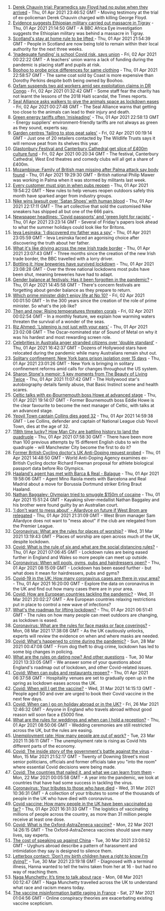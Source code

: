 1. [Derek Chauvin trial: Paramedics say Floyd had no pulse when they arrived](https://www.bbc.co.uk/news/world-us-canada-56606418) - Thu, 01 Apr 2021 23:46:52 GMT - Moving testimony at the trial of ex-policeman Derek Chauvin charged with killing George Floyd.
2. [Evidence suggests Ethiopian military carried out massacre in Tigray](https://www.bbc.co.uk/news/world-africa-56603022) - Thu, 01 Apr 2021 21:14:50 GMT - A BBC Africa Eye investigation suggests the Ethiopian military was behind a massacre in Tigray.
3. [Scotland's stay at home rule to be lifted ](https://www.bbc.co.uk/news/uk-scotland-56609154) - Thu, 01 Apr 2021 21:54:39 GMT - People in Scotland are now being told to remain within their local authority for the next three weeks.
4. ['Inadequate funding' is school Covid risk, says union](https://www.bbc.co.uk/news/education-56603616) - Fri, 02 Apr 2021 00:22:22 GMT - A teachers' union warns a lack of funding during the pandemic is placing staff and pupils at risk.
5. [Boohoo to probe price differences for same clothing](https://www.bbc.co.uk/news/business-56506859) - Thu, 01 Apr 2021 22:58:57 GMT - The same coat sold by Coast is more expensive than Dorothy Perkins despite both being owned by Boohoo.
6. [Oxfam suspends two aid workers amid sex exploitation claims in DR Congo](https://www.bbc.co.uk/news/world-africa-56611397) - Fri, 02 Apr 2021 01:32:42 GMT - Some staff fear the charity has not learnt the lessons of the 2018 Haiti scandal, the Times reports.
7. [Seal Alliance asks walkers to give the animals space as lockdown eases](https://www.bbc.co.uk/news/uk-56610893) - Fri, 02 Apr 2021 00:27:48 GMT - The Seal Alliance warns that getting too close to the animals can lead to their injury and death.
8. [Green energy tariffs often 'misleading'](https://www.bbc.co.uk/news/business-56602674) - Thu, 01 Apr 2021 22:58:13 GMT - Energy suppliers' environment-friendly tariffs are not always as green as they sound, experts say.
9. [Garden centres 'failing to stop peat sales'](https://www.bbc.co.uk/news/science-environment-56598452) - Fri, 02 Apr 2021 00:19:14 GMT - Just one of 20 retailers contacted by The Wildlife Trusts says it will remove peat from its shelves this year.
10. [Glastonbury Festival and Canterbury Cathedral get slice of £400m culture fund](https://www.bbc.co.uk/news/entertainment-arts-56602485) - Fri, 02 Apr 2021 00:20:34 GMT - The festival, Canterbury Cathedral, West End theatres and comedy clubs will all get a share of £400m.
11. [Mozambique: Family of British man missing after Palma attack say body found](https://www.bbc.co.uk/news/uk-56610692) - Thu, 01 Apr 2021 19:29:30 GMT - British national Philip Mawer was working in Palma when it was stormed by militants last week.
12. [Every customer must sign in when pubs reopen](https://www.bbc.co.uk/news/business-56608632) - Thu, 01 Apr 2021 19:54:22 GMT - New rules to help venues reopen outdoors safely this month have sparked anger from industry groups.
13. [Nike wins lawsuit over 'Satan Shoes' with human blood](https://www.bbc.co.uk/news/business-56609333) - Thu, 01 Apr 2021 22:17:11 GMT - The art collective that sold the customised Nike sneakers has shipped all but one of the 666 pairs.
14. [Newspaper headlines: 'Covid passports' and 'green light for racists'](https://www.bbc.co.uk/news/blogs-the-papers-56611274) - Thu, 01 Apr 2021 23:23:14 GMT - Several of Friday's papers look ahead to what the summer holidays could look like for Britons.
15. [Ieva Lesinska: 'I discovered my father was a spy'](https://www.bbc.co.uk/news/world-56603747) - Thu, 01 Apr 2021 23:05:59 GMT - Ieva Lesinska faced an agonising choice after discovering the truth about her father.
16. [What it's like driving across the new Irish trade border](https://www.bbc.co.uk/news/uk-northern-ireland-56606751) - Thu, 01 Apr 2021 23:07:43 GMT - Three months since the creation of the new Irish trade border, the BBC travelled with a lorry driver.
17. [Bottling it: How breweries have survived lockdown](https://www.bbc.co.uk/news/uk-56606750) - Thu, 01 Apr 2021 23:08:28 GMT - Over the three national lockdowns most pubs have been shut, meaning breweries have had to adapt.
18. [Gender balance at festivals: Has it been forgotten in the pandemic?](https://www.bbc.co.uk/news/newsbeat-56591249) - Thu, 01 Apr 2021 14:45:58 GMT - There's concern festivals are forgetting about gender balance as they prepare to return.
19. [Which prime minister didn’t enjoy life at No 10?](https://www.bbc.co.uk/news/uk-politics-56603916) - Fri, 02 Apr 2021 00:01:50 GMT - In the 300 years since the creation of the role of prime minister. So what's the job like?
20. [Then and now: Rising temperatures threaten corals](https://www.bbc.co.uk/news/science-environment-56567237) - Fri, 02 Apr 2021 00:02:54 GMT - In a monthly feature, we explain how warming waters threaten the survival of a wonder of the seas.
21. [Riz Ahmed: 'Listening is not just with your ears'](https://www.bbc.co.uk/news/entertainment-arts-55674317) - Thu, 01 Apr 2021 23:02:08 GMT - The Oscar-nominated star of Sound of Metal on why it was his hardest and most rewarding screen role.
22. [Celebrities in Australia anger stranded citizens over 'double standard'](https://www.bbc.co.uk/news/world-australia-55851074) - Thu, 01 Apr 2021 16:42:37 GMT - Dozens of Hollywood stars have relocated during the pandemic while many Australians remain shut out.
23. [Solitary confinement: New York bans prison isolation over 15 days](https://www.bbc.co.uk/news/world-us-canada-56596837) - Thu, 01 Apr 2021 23:01:26 GMT - New York is bringing in solitary confinement reforms amid calls for changes throughout the US system.
24. [Sharon Stone's memoir: 5 key moments from The Beauty of Living Twice](https://www.bbc.co.uk/news/entertainment-arts-56587796) - Thu, 01 Apr 2021 11:07:42 GMT - The Hollywood star's autobiography details family abuse, that Basic Instinct scene and health scares.
25. [Celtic talks with ex-Bournemouth boss Howe at advanced stage](https://www.bbc.co.uk/sport/football/56606121) - Thu, 01 Apr 2021 19:14:07 GMT - Former Bournemouth boss Eddie Howe is the clear favourite to become the next manager of Celtic, with talks at an advanced stage.
26. [Yeovil Town captain Collins dies aged 32](https://www.bbc.co.uk/sport/football/56604703) - Thu, 01 Apr 2021 14:59:38 GMT - Lee Collins, defender and captain of National League club Yeovil Town, dies at the age of 32.
27. [118th time lucky? How Man City are battling history to land the quadruple](https://www.bbc.co.uk/sport/football/56591844) - Thu, 01 Apr 2021 07:58:30 GMT - There have been more than 100 previous attempts by 15 different English clubs to win the quadruple - will Manchester City become the first to do it?
28. [Former British Cycling doctor's UK Anti-Doping request probed](https://www.bbc.co.uk/sport/cycling/56603585) - Thu, 01 Apr 2021 14:48:50 GMT - World Anti-Doping Agency examines ex-British Cycling doctor Richard Freeman proposal for athlete biological passport data before Rio Olympics.
29. [Haaland's agent has met with Barca & Real - Balague](https://www.bbc.co.uk/sport/football/56607216) - Thu, 01 Apr 2021 19:58:06 GMT - Agent Mino Raiola meets with Barcelona and Real Madrid about a move for Borussia Dortmund striker Erling Braut Haaland.
30. [Nathan Baggaley: Olympian tried to smuggle $150m of cocaine](https://www.bbc.co.uk/news/world-australia-56607790) - Thu, 01 Apr 2021 15:51:24 GMT - Kayaking silver-medallist Nathan Baggaley and his brother were found guilty by an Australian court.
31. ['I don't want to mess about' - Allardyce on future if West Brom are relegated](https://www.bbc.co.uk/sport/football/56610132) - Thu, 01 Apr 2021 21:31:09 GMT - West Brom manager Sam Allardyce does not want to "mess about" if the club are relegated from the Premier League.
32. [Coronavirus: What are the rules for places of worship?](https://www.bbc.co.uk/news/explainers-53219921) - Wed, 31 Mar 2021 13:19:43 GMT - Places of worship are open across much of the UK, despite lockdown.
33. [Covid: What is the rule of six and what are the social distancing rules?](https://www.bbc.co.uk/news/uk-51506729) - Thu, 01 Apr 2021 07:06:45 GMT - Lockdown rules are being eased further in England and Wales so more people can meet up outside.
34. [Coronavirus: When will pools, gyms, pubs and hairdressers open?](https://www.bbc.co.uk/news/explainers-53349989) - Thu, 01 Apr 2021 08:15:09 GMT - Lockdown has been eased further - but what does it mean for hairdressers, pubs and gyms?
35. [Covid-19 in the UK: How many coronavirus cases are there in your area?](https://www.bbc.co.uk/news/uk-51768274) - Thu, 01 Apr 2021 16:20:00 GMT - Explore the data on coronavirus in the UK and find out how many cases there are in your area.
36. [Covid: How are European countries tackling the pandemic?](https://www.bbc.co.uk/news/explainers-53640249) - Wed, 31 Mar 2021 20:02:27 GMT - Are European countries relaxing restrictions put in place to control a new wave of infections?
37. [What's the roadmap for lifting lockdown?](https://www.bbc.co.uk/news/explainers-52530518) - Thu, 01 Apr 2021 06:51:41 GMT - The rules on how many people can meet outdoors are changing, as lockdown is eased.
38. [Coronavirus: What are the rules for face masks or face coverings?](https://www.bbc.co.uk/news/health-51205344) - Mon, 08 Mar 2021 17:38:08 GMT - As the UK cautiously unlocks, experts will review the evidence on when and where masks are needed.
39. [Covid: What's happened to crime during the pandemic?](https://www.bbc.co.uk/news/56463680) - Sun, 28 Mar 2021 00:47:08 GMT - From dog theft to drug crime, lockdown has led to some big changes in policing.
40. [What are the rules on dating now? And other questions](https://www.bbc.co.uk/news/world-asia-china-51176409) - Tue, 30 Mar 2021 13:33:05 GMT - We answer some of your questions about England's roadmap out of lockdown, and other Covid-related issues.
41. [Covid: When can pubs and restaurants reopen?](https://www.bbc.co.uk/news/business-52977388) - Thu, 01 Apr 2021 06:37:58 GMT - Hospitality venues are set to gradually open up in the spring as lockdown eases across the UK.
42. [Covid: When will I get the vaccine?](https://www.bbc.co.uk/news/health-55045639) - Wed, 31 Mar 2021 14:15:13 GMT - People aged 50 and over are urged to book their Covid vaccine in the next few days.
43. [Covid: When can I go on holiday abroad or in the UK?](https://www.bbc.co.uk/news/explainers-52646738) - Fri, 26 Mar 2021 12:46:32 GMT - Anyone in England who travels abroad without good reason will soon face a £5000 fine.
44. [What are the rules for weddings and when can I hold a reception?](https://www.bbc.co.uk/news/explainers-52811509) - Thu, 01 Apr 2021 08:50:06 GMT - Wedding ceremonies are still restricted across the UK, but the rules are easing.
45. [Unemployment rate: How many people are out of work?](https://www.bbc.co.uk/news/business-52660591) - Tue, 23 Mar 2021 11:36:11 GMT - The unemployment rate is rising as Covid hits different parts of the economy.
46. [Covid: The inside story of the government's battle against the virus](https://www.bbc.co.uk/news/uk-politics-56361599) - Mon, 15 Mar 2021 21:52:17 GMT - Twenty of Downing Street's most senior politicians, officials and former officials take you "into the room" where essential Covid decisions were being made.
47. [Covid: The countries that nailed it, and what we can learn from them](https://www.bbc.co.uk/news/uk-56455030) - Mon, 22 Mar 2021 00:05:58 GMT - A year into the pandemic, we look at countries that have had some success in tackling the virus.
48. [Coronavirus: Your tributes to those who have died](https://www.bbc.co.uk/news/uk-52676411) - Wed, 31 Mar 2021 10:36:31 GMT - A collection of your tributes to some of the thousands of people in the UK who have died with coronavirus.
49. [Covid vaccine: How many people in the UK have been vaccinated so far?](https://www.bbc.co.uk/news/health-55274833) - Thu, 01 Apr 2021 16:31:33 GMT - The logistics of vaccinating millions of people across the country, as more than 31 million people receive at least one dose.
50. [Covid: What is the Oxford-AstraZeneca vaccine?](https://www.bbc.co.uk/news/health-55302595) - Mon, 22 Mar 2021 14:26:15 GMT - The Oxford-AstraZeneca vaccines should save many lives, say experts.
51. [The cost of speaking up against China](https://www.bbc.co.uk/news/world-asia-china-56563449) - Tue, 30 Mar 2021 23:08:52 GMT - Uyghurs abroad describe a pattern of harassment and intimidation they say is designed to silence them.
52. [Letterbox contact: ‘Don’t my birth children have a right to know I’m dying?'](https://www.bbc.co.uk/news/stories-56576285) - Tue, 30 Mar 2021 23:19:18 GMT - Diagnosed with a terminal illness, Hanna wanted to tell the twins taken from her at 16 - but had no way of reaching them.
53. [Naga Munchetty: It’s time to talk about race](https://www.bbc.co.uk/news/stories-56253480) - Mon, 08 Mar 2021 00:12:47 GMT - Naga Munchetty travelled across the UK to understand what race and racism means today.
54. [The vaccine misinformation battle raging in France](https://www.bbc.co.uk/news/blogs-trending-56526265) - Sat, 27 Mar 2021 01:04:56 GMT - Online conspiracy theories are exacerbating existing vaccine scepticism.
